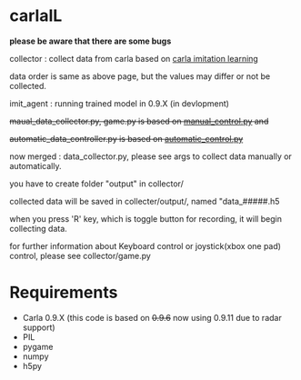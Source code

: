 # carlaIL


**please be aware that there are some bugs**


collector : collect data from carla based on [carla imitation learning](https://github.com/carla-simulator/imitation-learning)

data order is same as above page, but the values may differ or not be collected.

imit_agent : running trained model in 0.9.X (in devlopment)

~~maual_data_collector.py, game.py is based on [manual_control.py](https://github.com/carla-simulator/carla/blob/master/PythonAPI/examples/manual_control.py) and~~

~~automatic_data_controller.py is based on [automatic_control.py](https://github.com/carla-simulator/carla/blob/master/PythonAPI/examples/automatic_control.py)~~

now merged : data_collector.py, please see args to collect data manually or automatically.

you have to create folder "output" in collector/

collected data will be saved in collecter/output/, named "data_#####.h5

when you press 'R' key, which is toggle button for recording, it will begin collecting data.

for further information about Keyboard control or joystick(xbox one pad) control, please see collector/game.py


# Requirements
- Carla 0.9.X (this code is based on ~~0.9.6~~ now using 0.9.11 due to radar support)
- PIL
- pygame
- numpy
- h5py
